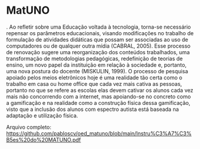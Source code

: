 # MatUNO
.
    Ao refletir sobre uma Educação voltada à tecnologia, torna-se necessário repensar os parâmetros educacionais, visando 
modificações no trabalho de formulação de atividades didáticas que possam ser associadas ao uso de computadores ou de 
qualquer outra mídia (CABRAL, 2005). Esse processo de renovação sugere uma reorganização dos conteúdos trabalhados, 
uma transformação de metodologias pedagógicas, redefinição de teorias de ensino, um novo papel da instituição em relação
à sociedade e, portanto, uma nova postura do docente (MISKULIN, 1999).
    O processo de pesquisa apoiado pelos meios eletrônicos hoje é uma realidade tão certa como o trabalho em casa ou 
home office que cada vez mais cativa as pessoas, portanto no que se refere as escolas elas devem cativar os alunos 
cada vez mais não concorrendo com a internet, mas apoiando-se no concreto como a gamificação e na realidade como a 
construção física dessa gamificação, visto que a inclusão dos alunos com espectro autista está baseada na adaptação 
e utilização física. 

Arquivo completo: https://github.com/pabloscv/oed_matuno/blob/main/Instru%C3%A7%C3%B5es%20do%20MATUNO.pdf
